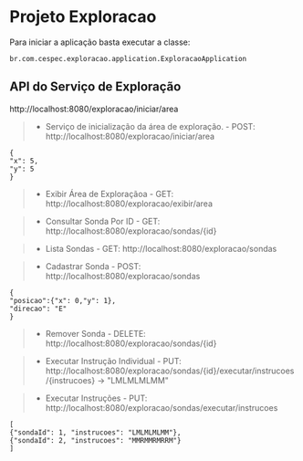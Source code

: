 # Projeto Exploracao

Para iniciar a aplicação basta executar a classe:

```
br.com.cespec.exploracao.application.ExploracaoApplication
```

API do Serviço de Exploração
----------------------------------------
http://localhost:8080/exploracao/iniciar/area

> * Serviço de inicialização da área de exploração.
	- POST: http://localhost:8080/exploracao/iniciar/area
```
{
"x": 5,
"y": 5
}
```
> * Exibir Área de Exploraçãoa
	- GET: http://localhost:8080/exploracao/exibir/area

> * Consultar Sonda Por ID
	- GET: http://localhost:8080/exploracao/sondas/{id}

> * Lista Sondas
	- GET: http://localhost:8080/exploracao/sondas

> * Cadastrar Sonda
	- POST: http://localhost:8080/exploracao/sondas
```
{
"posicao":{"x": 0,"y": 1},
"direcao": "E"
}
```

> * Remover Sonda
	- DELETE: http://localhost:8080/exploracao/sondas/{id}

> * Executar Instrução Individual
	- PUT: http://localhost:8080/exploracao/sondas/{id}/executar/instrucoes/{instrucoes} -> "LMLMLMLMM"

> * Executar Instruções
	- PUT: http://localhost:8080/exploracao/sondas/executar/instrucoes
```
[
{"sondaId": 1, "instrucoes": "LMLMLMLMM"},
{"sondaId": 2, "instrucoes": "MMRMMRMRRM"}
]
```